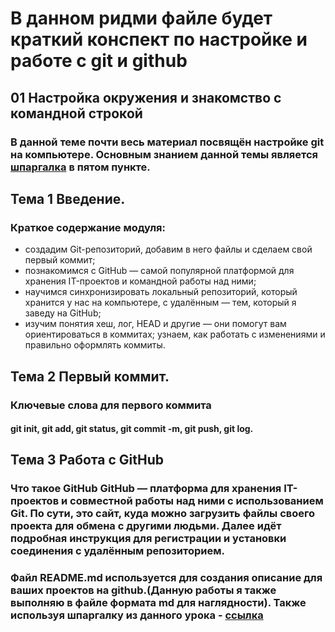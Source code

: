 # В данном ридми файле будет краткий конспект по настройке и работе с git и github
## 01 Настройка окружения и знакомство с командной строкой
### В данной теме почти весь материал посвящён настройке git на компьютере. Основным знанием данной темы является [шпаргалка](https://practicum.yandex.ru/trainer/git-basics/lesson/fe0bcd71-f592-423b-bb81-27c37a6a115b/ "Базовые команды git") в пятом пункте.
## Тема 1 Введение.
### Краткое содержание модуля:
 - создадим Git-репозиторий, добавим в него файлы и сделаем свой первый коммит;
 - познакомимся с GitHub — самой популярной платформой для хранения IT-проектов и командной работы над ними;
 - научимся синхронизировать локальный репозиторий, который хранится у нас на компьютере, с удалённым — тем, который я заведу на GitHub;
 - изучим понятия хеш, лог, HEAD и другие — они помогут вам ориентироваться в коммитах;
узнаем, как работать с изменениями и правильно оформлять коммиты.

## Тема 2 Первый коммит.
### Ключевые слова для первого коммита
#### git init, git add, git status, git commit -m, git push, git log.
 
## Тема 3 Работа с GitHub
### Что такое GitHub GitHub — платформа для хранения IT-проектов и совместной работы над ними с использованием Git. По сути, это сайт, куда можно загрузить файлы своего проекта для обмена с другими людьми. Далее идёт подробная инструкция для регистрации и установки соединения с удалённым репозиторием.

### Файл README.md используется для создания описание для ваших проектов на github.(Данную работы я также выполняю в файле формата md для наглядности). Также используя шпаргалку из данного урока - [ссылка](https://practicum.yandex.ru/trainer/git-basics/lesson/c6b9607c-e8bc-4446-89f9-c74522c3492f/ "Шпаргалка по readme")

